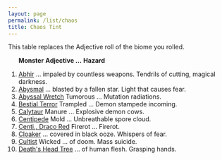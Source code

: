 ```yaml
---
layout: page
permalink: /list/chaos
title: Chaos Tint
---
```


This table replaces the Adjective roll of the biome you rolled.

&nbsp; &nbsp; &nbsp; <span class="a">**Monster**</span> <span class="ee">**Adjective ...**</span> **Hazard**

1. <span class="a">[Abhir](/monsters/abhir)</span> <span class="e">... impaled by countless weapons.</span> <span class="d">Tendrils of cutting, magical darkness.</span> 
1. <span class="a">[Abysmal](/monsters/abysmal)</span>  <span class="e">... blasted by a fallen star.</span> <span class="d">Light that causes fear.</span> 
1. <span class="a">[Abyssal Wretch](/monsters/abyssal-wretch)</span> <span class="e"> Tumorous ...</span> <span class="d">Mutation radiations.</span> 
1. <span class="a">[Bestial Terror](/monsters/bestial-terror)</span> <span class="e"> Trampled ...</span> <span class="d">Demon stampede incoming.</span> 
1. <span class="a">[Calytaur](/monsters/calytaur)</span> <span class="e"> Manure ...</span> <span class="d">Explosive demon cows.</span> 
1. <span class="a">[Centipede](/monsters/centipede)</span> <span class="e"> Mold ...</span> <span class="d">Unbreathable spore cloud.</span> 
1. <span class="a">[Centi., Draco Red](/monsters/centipede-dracopede-red)</span> <span class="e"> Firerot ...</span> <span class="d">Firerot.</span> 
1. <span class="a">[Cloaker](/monsters/cloaker)</span> <span class="e">... covered in black ooze.</span> <span class="d">Whispers of fear.</span> 
1. <span class="a">[Cultist](/monsters/cultist)</span> <span class="e">Wicked ... of doom.</span> <span class="d">Mass suicide.</span> 
1. <span class="a">[Death's Head Tree](/monsters/death-head-tree)</span>  <span class="e"> ... of human flesh.</span> <span class="d">Grasping hands.</span> 
